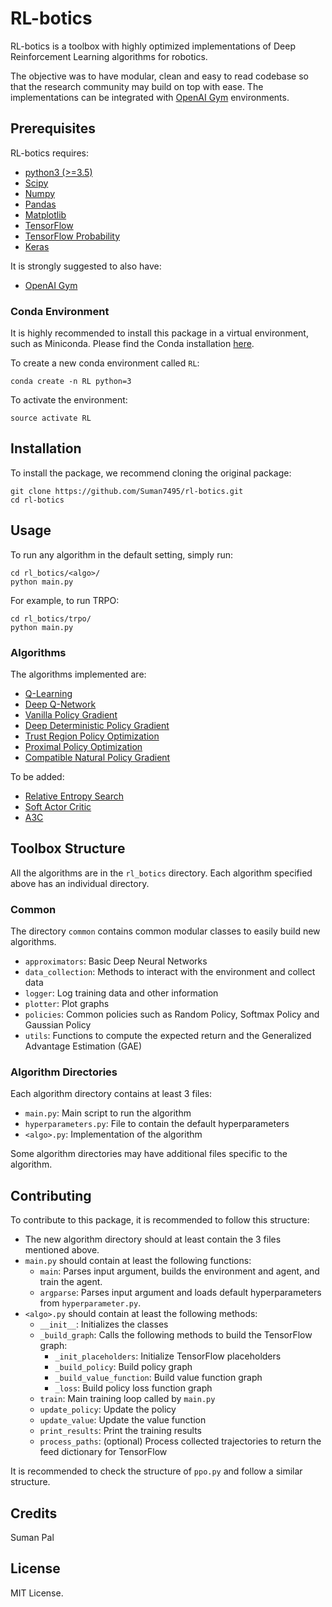 # RL-botics
RL-botics is a toolbox with highly optimized implementations of Deep Reinforcement Learning algorithms for robotics. 

The objective was to have modular, clean and easy to read codebase so that the research community may build on top with ease. The implementations can be integrated with [OpenAI Gym](https://github.com/openai/gym) environments.

## Prerequisites
RL-botics requires:
- [python3 (>=3.5)](https://www.python.org/downloads/)
- [Scipy](https://www.scipy.org/)
- [Numpy](http://www.numpy.org/)
- [Pandas](https://pandas.pydata.org/)
- [Matplotlib](https://matplotlib.org/)
- [TensorFlow](https://www.tensorflow.org/)
- [TensorFlow Probability](https://www.tensorflow.org/probability)
- [Keras](https://keras.io/)

It is strongly suggested to also have:
- [OpenAI Gym](https://github.com/openai/gym)

### Conda Environment
It is highly recommended to install this package in a virtual environment, such as Miniconda. Please find the Conda installation [here](https://conda.io/projects/conda/en/latest/user-guide/install/index.html).

To create a new conda environment called `RL`:
```
conda create -n RL python=3
```

To activate the environment:
```
source activate RL
```
## Installation
To install the package, we recommend cloning the original package:
```
git clone https://github.com/Suman7495/rl-botics.git
cd rl-botics
```

## Usage
To run any algorithm in the default setting, simply run:
```
cd rl_botics/<algo>/
python main.py
```
For example, to run TRPO:
```
cd rl_botics/trpo/
python main.py
```
### Algorithms
The algorithms implemented are:
- [Q-Learning](https://link.springer.com/article/10.1007/BF00992698)
- [Deep Q-Network](https://storage.googleapis.com/deepmind-media/dqn/DQNNaturePaper.pdf)
- [Vanilla Policy Gradient](http://www-anw.cs.umass.edu/~barto/courses/cs687/williams92simple.pdf)
- [Deep Deterministic Policy Gradient](https://arxiv.org/abs/1509.02971)
- [Trust Region Policy Optimization](https://arxiv.org/abs/1502.05477)
- [Proximal Policy Optimization](https://arxiv.org/abs/1707.06347)
- [Compatible Natural Policy Gradient](https://arxiv.org/abs/1902.02823)

To be added:
- [Relative Entropy Search](http://jmlr.org/papers/v18/16-142.html)
- [Soft Actor Critic](https://arxiv.org/abs/1801.01290)
- [A3C](https://arxiv.org/abs/1602.01783)

## Toolbox Structure
All the algorithms are in the `rl_botics` directory. Each algorithm specified above has an individual directory.

### Common
The directory `common` contains common modular classes to easily build new algorithms.
- `approximators`: Basic Deep Neural Networks
- `data_collection`: Methods to interact with the environment and collect data
- `logger`: Log training data and other information
- `plotter`: Plot graphs
- `policies`: Common policies such as Random Policy, Softmax Policy and Gaussian Policy
- `utils`: Functions to compute the expected return and the Generalized Advantage Estimation (GAE)

### Algorithm Directories
Each algorithm directory contains at least 3 files:
- `main.py`: Main script to run the algorithm
- `hyperparameters.py`: File to contain the default hyperparameters
- `<algo>.py`: Implementation of the algorithm

Some algorithm directories may have additional files specific to the algorithm.

## Contributing
To contribute to this package, it is recommended to follow this structure:
- The new algorithm directory should at least contain the 3 files mentioned above.
- `main.py` should contain at least the following functions:
  - `main`: Parses input argument, builds the environment and agent, and train the agent.
  - `argparse`: Parses input argument and loads default hyperparameters from `hyperparameter.py`.
- `<algo>.py` should contain at least the following methods:
  - `__init__`: Initializes the classes
  - `_build_graph`: Calls the following methods to build the TensorFlow graph: 
    - `_init_placeholders`: Initialize TensorFlow placeholders
    - `_build_policy`: Build policy graph
    - `_build_value_function`: Build value function graph
    - `_loss`: Build policy loss function graph
  - `train`: Main training loop called by `main.py`
  - `update_policy`: Update the policy
  - `update_value`: Update the value function
  - `print_results`: Print the training results
  - `process_paths`: (optional) Process collected trajectories to return the feed dictionary for TensorFlow

It is recommended to check the structure of `ppo.py` and follow a similar structure.

## Credits
Suman Pal

## License
MIT License.
